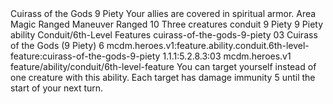 <ability>
  <name>Cuirass of the Gods</name>
  <cost>9 Piety</cost>
  <flavor>Your allies are covered in spiritual armor.</flavor>
  <keywords>
    <keyword>Area</keyword>
    <keyword>Magic</keyword>
    <keyword>Ranged</keyword>
  </keywords>
  <type>Maneuver</type>
  <distance>Ranged 10</distance>
  <target>Three creatures</target>
  <metadata>
    <class>conduit</class>
    <cost>9 Piety</cost>
    <cost_amount>9</cost_amount>
    <cost_resource>Piety</cost_resource>
    <feature_type>ability</feature_type>
    <file_dpath>Conduit/6th-Level Features</file_dpath>
    <item_id>cuirass-of-the-gods-9-piety</item_id>
    <item_index>03</item_index>
    <item_name>Cuirass of the Gods (9 Piety)</item_name>
    <level>6</level>
    <scc>mcdm.heroes.v1:feature.ability.conduit.6th-level-feature:cuirass-of-the-gods-9-piety</scc>
    <scdc>1.1.1:5.2.8.3:03</scdc>
    <source>mcdm.heroes.v1</source>
    <type>feature/ability/conduit/6th-level-feature</type>
  </metadata>
  <effects>
    <effect type="mundane">You can target yourself instead of one creature with this ability. Each target has damage immunity 5 until the start of your next turn.</effect>
  </effects>
</ability>
